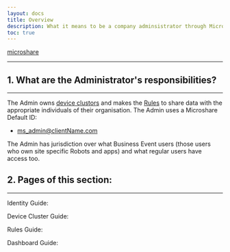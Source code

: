 ```yaml
---
layout: docs
title: Overview
description: What it means to be a company adminsistrator through Microshare
toc: true
---
```

<!--info taken from the Org Setup and Providing Client Access via Microshare pages from the delivery Notebook-->
[microshare](https://microshare.io)

---------------------------------------


## 1. What are the Administrator's responsibilities?
---------------------------------------

The Admin owns [device clustors](./what-are-the-administrator's-responsibilities?) and makes the [Rules](./what-are-the-administrator's-responsibilities?) to share data with the appropriate individuals of their organisation. The Admin uses a Microshare Default ID:
* ms_admin@clientName.com 

The Admin has jurisdiction over what Business Event users (those users who own site specific Robots and apps) and what regular users have access too. 

## 2. Pages of this section:
---------------------------------------

Identity Guide:

Device Cluster Guide:

Rules Guide: 

Dashboard Guide: 




